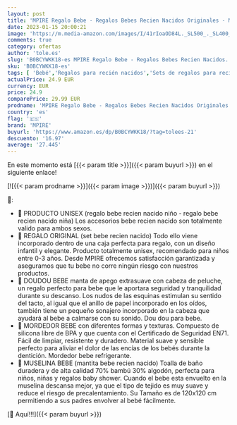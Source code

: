 ```yaml
---
layout: post
title: 'MPIRE Regalo Bebe - Regalos Bebes Recien Nacidos Originales - Muselinas Bebe Algodon - Dudus Bebe - Doudou Bebe - Mordedor Bebe - Regalos para Bebes Recien Nacidos - Cosas para Bebes'
date: 2023-01-15 20:00:21
image: 'https://m.media-amazon.com/images/I/41rIoaOD84L._SL500_._SL400_.jpg'
comments: true
category: ofertas
author: 'tole.es'
slug: 'B0BCYWKK18-es MPIRE Regalo Bebe - Regalos Bebes Recien Nacidos...'
sku: 'B0BCYWKK18-es'
tags: [ 'Bebé','Regalos para recién nacidos','Sets de regalos para recién nacidos','bebe','mpire','🇪🇸', ]
actualPrice: 24.9 EUR
currency: EUR
price: 24.9
comparePrice: 29.99 EUR
prodname: 'MPIRE Regalo Bebe - Regalos Bebes Recien Nacidos Originales - Muselinas Bebe Algodon - Dudus Bebe - Doudou Bebe - Mordedor Bebe - Regalos para Bebes Recien Nacidos - Cosas para Bebes'
country: 'es'
flag: '🇪🇸'
brand: 'MPIRE'
buyurl: 'https://www.amazon.es/dp/B0BCYWKK18/?tag=tolees-21'
descuento: '16.97'
average: '27.445'
---
```


En este momento está [{{< param title >}}]({{< param buyurl >}}) en el siguiente enlace!

[![{{< param prodname >}}]({{< param image >}})]({{< param buyurl >}})

🔎:

- 🐘 PRODUCTO UNISEX (regalo bebe recien nacido niño - regalo bebe recien nacido niña) Los accesorios bebe recien nacido son totalmente valido para ambos sexos.
- 🐘 REGALO ORIGINAL (set bebe recien nacido) Todo ello viene incorporado dentro de una caja perfecta para regalo, con un diseño infantil y elegante. Producto totalmente unisex, recomendado para niños entre 0-3 años. Desde MPIRE ofrecemos satisfacción garantizada y aseguramos que tu bebe no corre ningún riesgo con nuestros productos.
- 🐘 DOUDOU BEBE manta de apego extrasuave con cabeza de peluche, un regalo perfecto para bebe que le aportara seguridad y tranquilidad durante su descanso. Los nudos de las esquinas estimulan su sentido del tacto, al igual que el anillo de papel incorporado en los oídos, también tiene un pequeño sonajero incorporado en la cabeza que ayudará al bebe a calmarse con su sonido. Dou dou para bebe.
- 🐘 MORDEDOR BEBE con diferentes formas y texturas. Compuesto de silicona libre de BPA y que cuenta con el Certificado de Seguridad EN71. Fácil de limpiar, resistente y duradero. Material suave y sensible perfecto para aliviar el dolor de las encías de los bebés durante la dentición. Mordedor bebe refrigerante.
- 🐘 MUSELINA BEBE (mantita bebe recien nacido) Toalla de baño duradera y de alta calidad 70% bambú 30% algodón, perfecta para niños, niñas y regalos baby shower. Cuando el bebe esta envuelto en la muselina descansa mejor, ya que el tipo de tejido es muy suave y reduce el riesgo de precalentamiento. Su Tamaño es de 120x120 cm permitiendo a sus padres envolver al bebé fácilmente.

[🛒 Aquí!!!]({{< param buyurl >}})
